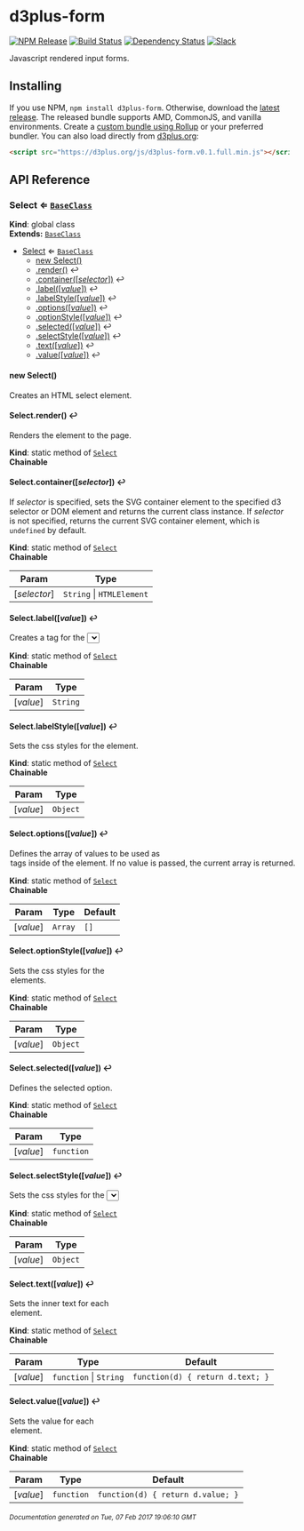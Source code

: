 # d3plus-form

[![NPM Release](http://img.shields.io/npm/v/d3plus-form.svg?style=flat)](https://www.npmjs.org/package/d3plus-form)
[![Build Status](https://travis-ci.org/d3plus/d3plus-form.svg?branch=master)](https://travis-ci.org/d3plus/d3plus-form)
[![Dependency Status](http://img.shields.io/david/d3plus/d3plus-form.svg?style=flat)](https://david-dm.org/d3plus/d3plus-form)
[![Slack](https://img.shields.io/badge/Slack-Click%20to%20Join!-green.svg?style=social)](https://goo.gl/forms/ynrKdvusekAwRMPf2)

Javascript rendered input forms.

## Installing

If you use NPM, `npm install d3plus-form`. Otherwise, download the [latest release](https://github.com/d3plus/d3plus-form/releases/latest). The released bundle supports AMD, CommonJS, and vanilla environments. Create a [custom bundle using Rollup](https://github.com/rollup/rollup) or your preferred bundler. You can also load directly from [d3plus.org](https://d3plus.org):

```html
<script src="https://d3plus.org/js/d3plus-form.v0.1.full.min.js"></script>
```


## API Reference
<a name="Select"></a>

### Select ⇐ <code>[BaseClass](https://github.com/d3plus/d3plus-common#BaseClass)</code>
**Kind**: global class  
**Extends:** <code>[BaseClass](https://github.com/d3plus/d3plus-common#BaseClass)</code>  

* [Select](#Select) ⇐ <code>[BaseClass](https://github.com/d3plus/d3plus-common#BaseClass)</code>
    * [new Select()](#new_Select_new)
    * [.render()](#Select.render) ↩︎
    * [.container([*selector*])](#Select.container) ↩︎
    * [.label([*value*])](#Select.label) ↩︎
    * [.labelStyle([*value*])](#Select.labelStyle) ↩︎
    * [.options([*value*])](#Select.options) ↩︎
    * [.optionStyle([*value*])](#Select.optionStyle) ↩︎
    * [.selected([*value*])](#Select.selected) ↩︎
    * [.selectStyle([*value*])](#Select.selectStyle) ↩︎
    * [.text([*value*])](#Select.text) ↩︎
    * [.value([*value*])](#Select.value) ↩︎

<a name="new_Select_new"></a>

#### new Select()
Creates an HTML select element.

<a name="Select.render"></a>

#### Select.render() ↩︎
Renders the element to the page.

**Kind**: static method of <code>[Select](#Select)</code>  
**Chainable**  
<a name="Select.container"></a>

#### Select.container([*selector*]) ↩︎
If *selector* is specified, sets the SVG container element to the specified d3 selector or DOM element and returns the current class instance. If *selector* is not specified, returns the current SVG container element, which is `undefined` by default.

**Kind**: static method of <code>[Select](#Select)</code>  
**Chainable**  

| Param | Type |
| --- | --- |
| [*selector*] | <code>String</code> &#124; <code>HTMLElement</code> | 

<a name="Select.label"></a>

#### Select.label([*value*]) ↩︎
Creates a <label> tag for the <select> element.

**Kind**: static method of <code>[Select](#Select)</code>  
**Chainable**  

| Param | Type |
| --- | --- |
| [*value*] | <code>String</code> | 

<a name="Select.labelStyle"></a>

#### Select.labelStyle([*value*]) ↩︎
Sets the css styles for the <label> element.

**Kind**: static method of <code>[Select](#Select)</code>  
**Chainable**  

| Param | Type |
| --- | --- |
| [*value*] | <code>Object</code> | 

<a name="Select.options"></a>

#### Select.options([*value*]) ↩︎
Defines the array of values to be used as <option> tags inside of the <select> element. If no value is passed, the current array is returned.

**Kind**: static method of <code>[Select](#Select)</code>  
**Chainable**  

| Param | Type | Default |
| --- | --- | --- |
| [*value*] | <code>Array</code> | <code>[]</code> | 

<a name="Select.optionStyle"></a>

#### Select.optionStyle([*value*]) ↩︎
Sets the css styles for the <option> elements.

**Kind**: static method of <code>[Select](#Select)</code>  
**Chainable**  

| Param | Type |
| --- | --- |
| [*value*] | <code>Object</code> | 

<a name="Select.selected"></a>

#### Select.selected([*value*]) ↩︎
Defines the selected option.

**Kind**: static method of <code>[Select](#Select)</code>  
**Chainable**  

| Param | Type |
| --- | --- |
| [*value*] | <code>function</code> | 

<a name="Select.selectStyle"></a>

#### Select.selectStyle([*value*]) ↩︎
Sets the css styles for the <select> element.

**Kind**: static method of <code>[Select](#Select)</code>  
**Chainable**  

| Param | Type |
| --- | --- |
| [*value*] | <code>Object</code> | 

<a name="Select.text"></a>

#### Select.text([*value*]) ↩︎
Sets the inner text for each <option> element.

**Kind**: static method of <code>[Select](#Select)</code>  
**Chainable**  

| Param | Type | Default |
| --- | --- | --- |
| [*value*] | <code>function</code> &#124; <code>String</code> | <code>function(d) { return d.text; }</code> | 

<a name="Select.value"></a>

#### Select.value([*value*]) ↩︎
Sets the value for each <option> element.

**Kind**: static method of <code>[Select](#Select)</code>  
**Chainable**  

| Param | Type | Default |
| --- | --- | --- |
| [*value*] | <code>function</code> | <code>function(d) { return d.value; }</code> | 



###### <sub>Documentation generated on Tue, 07 Feb 2017 19:06:10 GMT</sub>

